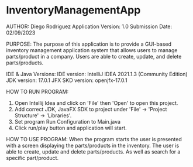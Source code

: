 # InventoryManagementApp

AUTHOR: Diego Rodriguez
Application Version: 1.0
Submission Date: 02/09/2023

PURPOSE:
The purpose of this application is to provide a GUI-based inventory management application system that
allows users to manage parts/product in a company. Users are able to create, update, and delete parts/products.

IDE & Java Versions:
IDE version: IntelliJ IDEA 2021.1.3 (Community Edition)
JDK version: 17.0.1
JFX SKD version: openjfx-17.0.1

HOW TO RUN PROGRAM:
1. Open Intellij Idea and click on 'File' then 'Open' to open this project.
2. Add correct JDK, JavaFX SDK to project under 'File' -> 'Project Structure' -> 'Libraries'.
3. Set program Run Configuration to Main.java
4. Click run/play button and application will start.


HOW TO USE PROGRAM:
When the program starts the user is presented with a screen displaying the parts/products in the inventory.
The user is able to create, update and delete parts/products. As well as search for a specific part/product.
